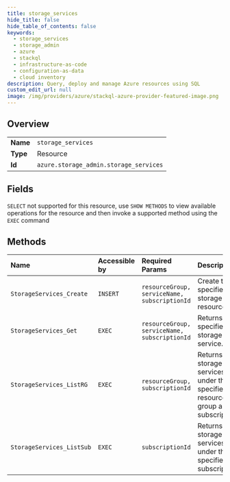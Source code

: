 ```yaml
---
title: storage_services
hide_title: false
hide_table_of_contents: false
keywords:
  - storage_services
  - storage_admin
  - azure    
  - stackql
  - infrastructure-as-code
  - configuration-as-data
  - cloud inventory
description: Query, deploy and manage Azure resources using SQL
custom_edit_url: null
image: /img/providers/azure/stackql-azure-provider-featured-image.png
---
```

  
    

## Overview
<table><tbody>
<tr><td><b>Name</b></td><td><code>storage_services</code></td></tr>
<tr><td><b>Type</b></td><td>Resource</td></tr>
<tr><td><b>Id</b></td><td><code>azure.storage_admin.storage_services</code></td></tr>
</tbody></table>

## Fields
`SELECT` not supported for this resource, use `SHOW METHODS` to view available operations for the resource and then invoke a supported method using the `EXEC` command  
## Methods
| Name | Accessible by | Required Params | Description |
|:-----|:--------------|:----------------|:------------|
| `StorageServices_Create` | `INSERT` | `resourceGroup, serviceName, subscriptionId` | Create the specified storage resource. |
| `StorageServices_Get` | `EXEC` | `resourceGroup, serviceName, subscriptionId` | Returns the specified storage service. |
| `StorageServices_ListRG` | `EXEC` | `resourceGroup, subscriptionId` | Returns the storage services list under the specified resource group and subscription. |
| `StorageServices_ListSub` | `EXEC` | `subscriptionId` | Returns the storage services list under the specified subscription. |
